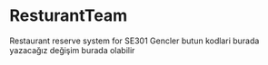 # ResturantTeam
Restaurant reserve system for SE301 
Gencler butun kodlari burada yazacağız değişim burada olabilir

